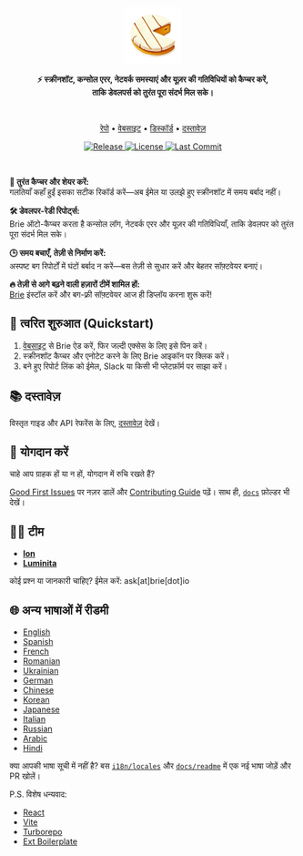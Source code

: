 <p align="center">
  <a href="https://go.brie.io/lp">
    <img src="https://github.com/briehq/.github/raw/main/profile/content/brie-icon-400x400.png" width="100px" alt="Brie - Capture bugs" />
  </a>
</p>

<p align="center">
  <strong>⚡️ स्क्रीनशॉट, कन्सोल एरर, नेटवर्क समस्याएं और यूज़र की गतिविधियों को कैप्चर करें,<br />ताकि डेवलपर्स को तुरंत पूरा संदर्भ मिल सके।</strong>
</p>

<br />

<p align="center">
   <a href="https://go.brie.io/github" target="_blank">रेपो</a> •
  <a href="https://go.brie.io/lp" target="_blank">वेबसाइट</a> •
  <a href="https://go.brie.io/discord" target="_blank">डिस्कॉर्ड</a> •
  <a href="https://go.brie.io/docs" target="_blank">दस्तावेज़</a>
</p>

<p align="center">
  <a href="https://github.com/briehq/brie-extension/actions/workflows/release.yml">
    <img src="https://github.com/briehq/brie-extension/actions/workflows/release.yml/badge.svg" alt="Release" />
  </a>
  <a href="https://github.com/briehq/brie-extension/blob/main/LICENSE.md">
    <img src="https://img.shields.io/github/license/briehq/brie-extension" alt="License" />
  </a>
  <a href="https://github.com/briehq/brie-extension/commits/main">
    <img src="https://img.shields.io/github/last-commit/briehq/brie-extension" alt="Last Commit" />
  </a>
</p>

<br />

**🚀 तुरंत कैप्चर और शेयर करें:**  
गलतियाँ कहाँ हुईं इसका सटीक रिकॉर्ड करें—अब ईमेल या उलझे हुए स्क्रीनशॉट में समय बर्बाद नहीं।

**🛠️ डेवलपर-रेडी रिपोर्ट्स:**  
Brie ऑटो-कैप्चर करता है कन्सोल लॉग, नेटवर्क एरर और यूज़र की गतिविधियाँ, ताकि डेवलपर को तुरंत पूरा संदर्भ मिल सके।

**🕒 समय बचाएँ, तेज़ी से निर्माण करें:**  
अस्पष्ट बग रिपोर्टों में घंटों बर्बाद न करें—बस तेज़ी से सुधार करें और बेहतर सॉफ़्टवेयर बनाएं।

**🔥 तेज़ी से आगे बढ़ने वाली हज़ारों टीमें शामिल हों:**  
[Brie](https://go.brie.io/lp) इंस्टॉल करें और बग-फ़्री सॉफ़्टवेयर आज ही डिप्लॉय करना शुरू करें!

## 💫 त्वरित शुरुआत (Quickstart)

1. [वेबसाइट](https://go.brie.io/lp) से Brie ऐड करें, फिर जल्दी एक्सेस के लिए इसे पिन करें।
2. स्क्रीनशॉट कैप्चर और एनोटेट करने के लिए Brie आइकॉन पर क्लिक करें।
3. बने हुए रिपोर्ट लिंक को ईमेल, Slack या किसी भी प्लेटफ़ॉर्म पर साझा करें।

## 📚 दस्तावेज़

विस्तृत गाइड और API रेफरेंस के लिए, [दस्तावेज़](https://go.brie.io/docs) देखें।

## 🤝 योगदान करें

चाहे आप ग्राहक हों या न हों, योगदान में रुचि रखते हैं?

[Good First Issues](https://github.com/briehq/brie-extension/labels/good%20first%20issue) पर नज़र डालें और [Contributing Guide](./docs/CONTRIBUTING.md) पढ़ें। साथ ही, [`docs`](./docs) फ़ोल्डर भी देखें।

## 👨‍💻 टीम

- **[Ion](https://github.com/ionleu)**
- **[Luminita](https://github.com/luminita)**

कोई प्रश्न या जानकारी चाहिए? ईमेल करें: ask[at]brie[dot]io

## 🌐 अन्य भाषाओं में रीडमी

- [English](https://github.com/briehq/brie-extension)
- [Spanish](./docs/readme/es.md)
- [French](./docs/readme/fr.md)
- [Romanian](./docs/readme/ro.md)
- [Ukrainian](./docs/readme/ua.md)
- [German](./docs/readme/de.md)
- [Chinese](./docs/readme/zh-Hans.md)
- [Korean](./docs/readme/ko.md)
- [Japanese](./docs/readme/ja.md)
- [Italian](./docs/readme/it.md)
- [Russian](./docs/readme/ru.md)
- [Arabic](./docs/readme/ar.md)
- [Hindi](./docs/readme/hi.md)

क्या आपकी भाषा सूची में नहीं है? बस [`i18n/locales`](./packages/i18n/locales) और [`docs/readme`](./docs/readme) में एक नई भाषा जोड़ें और PR खोलें।

P.S. विशेष धन्यवाद:

- [React](https://github.com/facebook/react)
- [Vite](https://github.com/vitejs/vite)
- [Turborepo](https://github.com/vercel/turborepo)
- [Ext Boilerplate](https://github.com/Jonghakseo/chrome-extension-boilerplate-react-vite)
